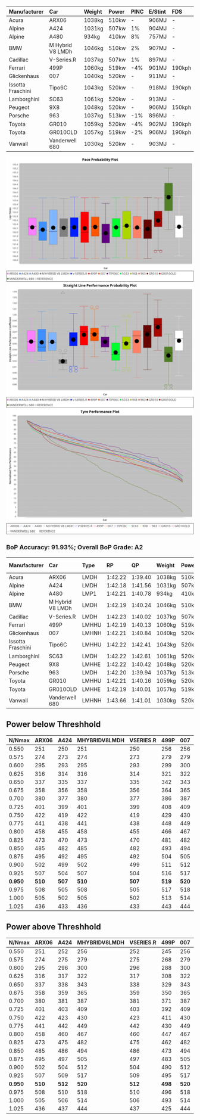 |Manufacturer|Car|Weight|Power|PINC|E/Stint|FDS|
|:-|:-|:-|:-|:-|:-|:-|
|Acura|ARX06|1038kg|510kw|-|906MJ|-|
|Alpine|A424|1031kg|507kw|1%|904MJ|-|
|Alpine|A480|934kg|410kw|8%|757MJ|-|
|BMW|M Hybrid V8 LMDh|1046kg|510kw|2%|907MJ|-|
|Cadillac|V-Series.R|1037kg|507kw|1%|897MJ|-|
|Ferrari|499P|1060kg|519kw|-4%|901MJ|190kph|
|Glickenhaus|007|1040kg|520kw|-|911MJ|-|
|Issotta Fraschini|Tipo6C|1043kg|520kw|-|918MJ|190kph|
|Lamborghini|SC63|1061kg|520kw|-|913MJ|-|
|Peugeot|9X8|1048kg|520kw|-|906MJ|150kph|
|Porsche|963|1037kg|513kw|-1%|896MJ|-|
|Toyota|GR010|1059kg|520kw|-4%|902MJ|190kph|
|Toyota|GR010OLD|1057kg|519kw|-2%|906MJ|190kph|
|Vanwall|Vanderwell 680|1030kg|520kw|-|903MJ|-|

![PACECHART](./IMG/AUTO.png)
![STRAIGHTLINEPERFORMANCECHART](./IMG/AUTO_sp.png)
![TYREPERFORMANCECHART](./IMG/AUTO_tw.png)

### BoP Accuracy: 91.93%; Overall BoP Grade: A2
|Manufacturer|Car|Type|RP|QP|Weight|Power¹|Threshhold|PINC|Power²|E/Stint|AVG Vmax|FDS|RDLC|L/Stint|BOP-Grade|ModelAccuracy|ModelPoints|Match%|
|:-|:-|:-|:-|:-|:-|:-|:-|:-|:-|:-|:-|:-|:-|:-|:-|:-|:-|:-|
|Acura|ARX06|LMDH|1:42.22|1:39.40|1038kg|510kw|210.0kph|-|510kw|906MJ|295.78kph|-|1.02|33|+B2|100.00%|995|80.37%|
|Alpine|A424|LMDH|1:42.18|1:41.56|1031kg|507kw|210.0kph|1%|512kw|904MJ|295.89kph|-|1.03|33|~A1|81.15%|521|99.69%|
|Alpine|A480|LMP1|1:42.21|1:40.78|934kg|410kw|210.0kph|8%|443kw|757MJ|294.69kph|-|0.99|31|~A1|67.92%|957|100.00%|
|BMW|M Hybrid V8 LMDh|LMDH|1:42.19|1:40.24|1046kg|510kw|210.0kph|2%|520kw|907MJ|291.76kph|-|1.02|33|~A1|98.60%|1690|95.30%|
|Cadillac|V-Series.R|LMDH|1:42.23|1:40.02|1037kg|507kw|210.0kph|1%|512kw|897MJ|295.92kph|-|1.02|33|+A2|91.10%|1770|94.72%|
|Ferrari|499P|LMHHU|1:42.19|1:40.13|1060kg|519kw|210.0kph|-4%|498kw|901MJ|296.45kph|190kph|1.03|33|~A1|84.26%|2292|100.00%|
|Glickenhaus|007|LMHNH|1:42.21|1:40.84|1040kg|520kw|0.0kph|-|520kw|911MJ|298.34kph|-|0.95|33|~A1|94.63%|1605|99.40%|
|Issotta Fraschini|Tipo6C|LMHHU|1:42.22|1:42.41|1043kg|520kw|0.0kph|-|520kw|918MJ|296.23kph|190kph|1.07|33|+B1|66.67%|96|86.53%|
|Lamborghini|SC63|LMDH|1:42.22|1:42.61|1061kg|520kw|210.0kph|-|520kw|913MJ|292.75kph|-|1.03|33|+B1|96.77%|419|88.44%|
|Peugeot|9X8|LMHHE|1:42.22|1:40.42|1048kg|520kw|0.0kph|-|520kw|906MJ|294.85kph|150kph|1.01|33|~A1|83.63%|2468|100.00%|
|Porsche|963|LMDH|1:42.20|1:39.94|1037kg|513kw|210.0kph|-1%|508kw|896MJ|295.93kph|-|1.02|33|~A1|93.14%|5746|99.42%|
|Toyota|GR010|LMHHU|1:42.21|1:40.16|1059kg|520kw|210.0kph|-4%|499kw|902MJ|296.66kph|190kph|1.03|33|~A1|87.37%|3154|100.00%|
|Toyota|GR010OLD|LMHHE|1:42.19|1:40.01|1057kg|519kw|210.0kph|-2%|509kw|906MJ|299.07kph|190kph|1.03|33|~A1|89.81%|1393|100.00%|
|Vanwall|Vanderwell 680|LMHNH|1:43.66|1:41.01|1030kg|520kw|0.0kph|-|520kw|903MJ|292.32kph|-|1.01|33|+Ω1|90.28%|604|43.18%|

## Power below Threshhold
|N/Nmax|ARX06|A424|MHYBRIDV8LMDH|VSERIES.R|499P|007|TIPO6C|SC63|9X8|963|GR010|GR010OLD|VANDERWELL680|​|RPM|A480|
|:-|:-|:-|:-|:-|:-|:-|:-|:-|:-|:-|:-|:-|:-|:-|:-|:-|
|0.550|251|250|251|250|256|256|256|256|256|253|256|256|256|​|--|-|
|0.575|274|273|274|273|279|279|279|279|279|276|279|279|279|​|--|-|
|0.600|295|293|295|293|299|300|300|300|300|296|300|299|300|​|--|-|
|0.625|316|314|316|314|321|322|322|322|322|317|322|321|322|​|--|-|
|0.650|337|335|337|335|342|343|343|343|343|338|343|342|343|​|--|-|
|0.675|358|356|358|356|364|365|365|365|365|360|365|364|365|​|--|-|
|0.700|380|377|380|377|386|387|387|387|387|382|387|386|387|​|--|-|
|0.725|401|399|401|399|408|409|409|409|409|403|409|408|409|​|--|-|
|0.750|422|419|422|419|429|430|430|430|430|424|430|429|430|​|--|-|
|0.775|441|438|441|438|448|449|449|449|449|443|449|448|449|​|5000|248|
|0.800|458|455|458|455|466|467|467|467|467|461|467|466|467|​|5500|293|
|0.825|473|470|473|470|481|482|482|482|482|476|482|481|482|​|6000|328|
|0.850|485|482|485|482|493|494|494|494|494|487|494|493|494|​|6500|370|
|0.875|495|492|495|492|504|505|505|505|505|498|505|504|505|​|7000|413|
|0.900|502|499|502|499|511|512|512|512|512|505|512|511|512|​|7500|424|
|0.925|507|504|507|504|516|517|517|517|517|510|517|516|517|​|8000|420|
|**0.950**|**510**|**507**|**510**|**507**|**519**|**520**|**520**|**520**|**520**|**513**|**520**|**519**|**520**|**​**|**8500**|**423**|
|0.975|508|505|508|505|517|518|518|518|518|511|518|517|518|​|9000|212|
|1.000|505|502|505|502|513|514|514|514|514|507|514|513|514|​|--|-|
|1.025|436|433|436|433|443|444|444|444|444|438|444|443|444|​|--|-|

## Power above Threshhold
|N/Nmax|ARX06|A424|MHYBRIDV8LMDH|VSERIES.R|499P|007|TIPO6C|SC63|9X8|963|GR010|GR010OLD|VANDERWELL680|​|RPM|A480|
|:-|:-|:-|:-|:-|:-|:-|:-|:-|:-|:-|:-|:-|:-|:-|:-|:-|
|0.550|251|252|256|252|245|256|256|256|256|250|246|251|256|​|--|-|
|0.575|274|275|279|275|268|279|279|279|279|273|268|274|279|​|--|-|
|0.600|295|296|300|296|288|300|300|300|300|293|288|294|300|​|--|-|
|0.625|316|317|322|317|308|322|322|322|322|314|308|315|322|​|--|-|
|0.650|337|338|343|338|329|343|343|343|343|335|329|336|343|​|--|-|
|0.675|358|359|365|359|350|365|365|365|365|357|350|357|365|​|--|-|
|0.700|380|381|387|381|371|387|387|387|387|378|371|379|387|​|--|-|
|0.725|401|403|409|403|392|409|409|409|409|399|392|400|409|​|--|-|
|0.750|422|423|430|423|411|430|430|430|430|420|412|421|430|​|--|-|
|0.775|441|442|449|442|430|449|449|449|449|439|431|440|449|​|5000|248|
|0.800|458|460|467|460|447|467|467|467|467|456|448|457|467|​|5500|293|
|0.825|473|475|482|475|462|482|482|482|482|471|463|472|482|​|6000|328|
|0.850|485|486|494|486|473|494|494|494|494|483|474|484|494|​|6500|370|
|0.875|495|497|505|497|483|505|505|505|505|493|484|494|505|​|7000|413|
|0.900|502|504|512|504|490|512|512|512|512|500|491|501|512|​|7500|424|
|0.925|507|509|517|509|495|517|517|517|517|505|496|506|517|​|8000|420|
|**0.950**|**510**|**512**|**520**|**512**|**498**|**520**|**520**|**520**|**520**|**508**|**499**|**509**|**520**|**​**|**8500**|**423**|
|0.975|508|510|518|510|496|518|518|518|518|506|497|507|518|​|9000|212|
|1.000|505|506|514|506|493|514|514|514|514|503|494|504|514|​|--|-|
|1.025|436|437|444|437|425|444|444|444|444|434|426|435|444|​|--|-|
